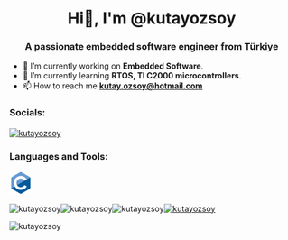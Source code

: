 <!--
### Hi there 👋
-->

<!--
**kutayozsoy/kutayozsoy** is a ✨ _special_ ✨ repository because its `README.md` (this file) appears on your GitHub profile.

Here are some ideas to get you started:

- 🔭 I’m currently working on ...
- 🌱 I’m currently learning ...
- 👯 I’m looking to collaborate on ...
- 🤔 I’m looking for help with ...
- 💬 Ask me about ...
- 📫 How to reach me: ...
- 😄 Pronouns: ...
- ⚡ Fun fact: ...
-->

<!--
- 👋 Hi, I am @kutayozsoy. 
- 🔭 I’m currently working on Embedded Software.
- 🌱 I’m currently learning RTOS, TI C2000 microcontrollers.  
- 📫 How to reach me: kutay.ozsoy@hotmail.com
-->

<h1 align="center">Hi👋, I'm @kutayozsoy</h1>
<h3 align="center">A passionate embedded software engineer from Türkiye</h3>

- 🔭 I’m currently working on **Embedded Software**.
- 🌱 I’m currently learning **RTOS, TI C2000 microcontrollers**.
- 📫 How to reach me **kutay.ozsoy@hotmail.com**

<h3 align="left">Socials:</h3>
<p align="left">
<a href="https://linkedin.com/in/kutayozsoy" target="blank"><img align="center" src="https://raw.githubusercontent.com/rahuldkjain/github-profile-readme-generator/master/src/images/icons/Social/linked-in-alt.svg" alt="kutayozsoy" height="30" width="40" /></a>
</p>

<h3 align="left">Languages and Tools:</h3>
<p align="left"> <a href="https://www.cprogramming.com/" target="_blank" rel="noreferrer"> <img src="https://raw.githubusercontent.com/devicons/devicon/master/icons/c/c-original.svg" alt="c" width="40" height="40"/> </a> </p>

<p><img align="left" src="https://github-readme-stats.vercel.app/api/top-langs?username=kutayozsoy&show_icons=true&locale=en&layout=compact" alt="kutayozsoy" /></p>

<p><img align="left" src="https://github-readme-stats.vercel.app/api?username=kutayozsoy&show_icons=true&locale=en" alt="kutayozsoy" /></p>

<p><img align="left" src="https://github-readme-streak-stats.herokuapp.com/?user=kutayozsoy&" alt="kutayozsoy" /></p>

<p align="left"> <a href="https://github.com/ryo-ma/github-profile-trophy"><img src="https://github-profile-trophy.vercel.app/?username=kutayozsoy" alt="kutayozsoy" /></a> </p>

<p align="left"> <img src="https://komarev.com/ghpvc/?username=kutayozsoy&label=Profile%20views&color=0e75b6&style=flat" alt="kutayozsoy" /> </p>  
